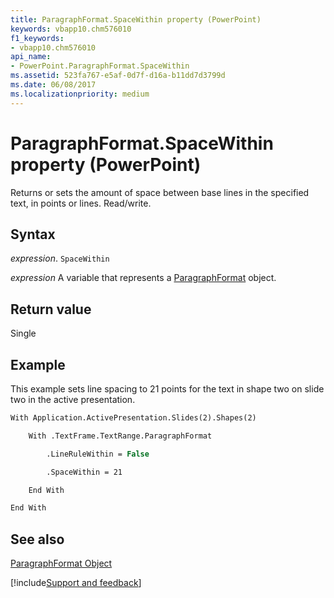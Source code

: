 ```yaml
---
title: ParagraphFormat.SpaceWithin property (PowerPoint)
keywords: vbapp10.chm576010
f1_keywords:
- vbapp10.chm576010
api_name:
- PowerPoint.ParagraphFormat.SpaceWithin
ms.assetid: 523fa767-e5af-0d7f-d16a-b11dd7d3799d
ms.date: 06/08/2017
ms.localizationpriority: medium
---
```



# ParagraphFormat.SpaceWithin property (PowerPoint)

Returns or sets the amount of space between base lines in the specified text, in points or lines. Read/write.


## Syntax

_expression_. `SpaceWithin`

_expression_ A variable that represents a [ParagraphFormat](PowerPoint.ParagraphFormat.md) object.


## Return value

Single


## Example

This example sets line spacing to 21 points for the text in shape two on slide two in the active presentation.


```vb
With Application.ActivePresentation.Slides(2).Shapes(2)

    With .TextFrame.TextRange.ParagraphFormat

        .LineRuleWithin = False

        .SpaceWithin = 21

    End With

End With
```


## See also


[ParagraphFormat Object](PowerPoint.ParagraphFormat.md)

[!include[Support and feedback](~/includes/feedback-boilerplate.md)]